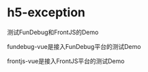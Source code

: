 # h5-exception
测试FunDebug和FrontJS的Demo

fundebug-vue是接入FunDebug平台的测试Demo

frontjs-vue是接入FrontJS平台的测试Demo
